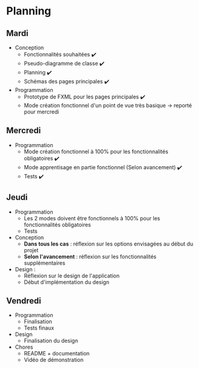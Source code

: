 # Planning 

## Mardi

- Conception
  - Fonctionnalités souhaitées :heavy_check_mark:
  - Pseudo-diagramme de classe :heavy_check_mark:
  - Planning :heavy_check_mark:
  - Schémas des pages principales :heavy_check_mark:
- Programmation 
  - Prototype de FXML pour les pages principales :heavy_check_mark:
  - Mode création fonctionnel d'un point de vue très basique &rarr; reporté pour mercredi

## Mercredi

- Programmation
  - Mode création fonctionnel à 100% pour les fonctionnalités obligatoires :heavy_check_mark:
  - Mode apprentisage en partie fonctionnel (Selon avancement) :heavy_check_mark:
  - Tests :heavy_check_mark:

## Jeudi

- Programmation
  - Les 2 modes doivent être fonctionnels à 100% pour les fonctionnalités obligatoires
  - Tests
- Conception 
  - **Dans tous les cas** : réflexion sur les options envisagées au début du projet
  - **Selon l'avancement** : réflexion sur les fonctionnalités supplémentaires
- Design : 
  - Réflexion sur le design de l'application
  - Début d'implémentation du design
## Vendredi

- Programmation
  - Finalisation
  - Tests finaux
- Design 
  - Finalisation du design
- Chores
  - README + documentation
  - Vidéo de démonstration